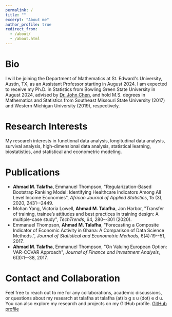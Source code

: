 ```yaml
---
permalink: /
title: ""
excerpt: "About me"
author_profile: true
redirect_from: 
  - /about/
  - /about.html
---
```


Bio
======

I will be joining the Department of Mathematics at St. Edward's University, Austin, TX, as an Assistant Professor starting in August 2024. I am expected to receive my Ph.D. in Statistics from Bowling Green State University in August 2024, advised by [Dr. John Chen](https://www.bgsu.edu/arts-and-sciences/mathematics-and-statistics/faculty-and-staff/john-chen.html), and hold M.S. degrees in Mathematics and Statistics from Southeast Missouri State University (2017) and Western Michigan University (2019), respectively.



Research Interests
======

My research interests in functional data analysis, longitudinal data analysis, survival analysis, high-dimensional data analysis, statistical learning, biostatistics, and statistical and econometric modeling. 


Publications
======

<ul>
    <li>
        <strong>Ahmad M. Talafha</strong>, Emmanuel Thompson, 
        "Regularization-Based Bootstrap Ranking Model: Identifying Healthcare Indicators Among All Level Income Economies", 
        <em>African Journal of Applied Statistics</em>, 15 (3), 2020, 2431--2449.
    </li>
    <li>
        Mohan Yang, Victoria Lowell, <strong>Ahmad M. Talafha</strong>, Jon Harbor, 
        "Transfer of training, trainee’s attitudes and best practices in training design: A multiple-case study", 
        <em>TechTrends</em>, 64, 280–-301 (2020).
    </li>
    <li>
        Emmanuel Thompson, <strong>Ahmad M. Talafha</strong>, 
        "Forecasting a Composite Indicator of Economic Activity in Ghana: A Comparison of Data Science Methods.", 
        <em>Journal of Statistical and Econometric Methods</em>, 6(4):19--51, 2017.
    </li>
    <li>
        <strong>Ahmad M. Talafha</strong>, Emmanuel Thompson, 
        "On Valuing European Option: VAR-COVAR Approach", 
        <em>Journal of Finance and Investment Analysis</em>, 6(3):1--38, 2017.
    </li>
</ul>


Contact and Collaboration
======

Feel free to reach out to me for any collaborations, academic discussions, or questions about my research at talafha at talafha (at) b g s u (dot) e d u. You can also explore my research and projects on my GitHub profile. [GitHub profile](atalafha.gitub)


